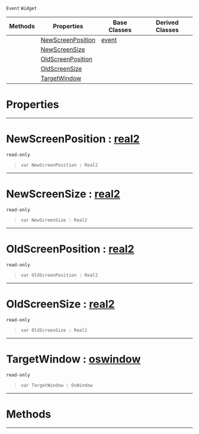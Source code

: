  `Event` `Widget`



|Methods|Properties|Base Classes|Derived Classes|
|---|---|---|---|
| |[ NewScreenPosition](https://github.com/ZilchEngine/ZilchDocs/blob/master/code_reference/class_reference/mainwindowtransformevent.markdown#newscreenposition-zero-e)|[event](https://github.com/ZilchEngine/ZilchDocs/blob/master/code_reference/class_reference/event.markdown)| |
| |[ NewScreenSize](https://github.com/ZilchEngine/ZilchDocs/blob/master/code_reference/class_reference/mainwindowtransformevent.markdown#newscreensize-zero-engin)| | |
| |[ OldScreenPosition](https://github.com/ZilchEngine/ZilchDocs/blob/master/code_reference/class_reference/mainwindowtransformevent.markdown#oldscreenposition-zero-e)| | |
| |[ OldScreenSize](https://github.com/ZilchEngine/ZilchDocs/blob/master/code_reference/class_reference/mainwindowtransformevent.markdown#oldscreensize-zero-engin)| | |
| |[ TargetWindow](https://github.com/ZilchEngine/ZilchDocs/blob/master/code_reference/class_reference/mainwindowtransformevent.markdown#targetwindow-zero-engine)| | |


 #  Properties


---  
 #  NewScreenPosition : [real2](https://github.com/ZilchEngine/ZilchDocs/blob/master/code_reference/nada_base_types/real2.markdown)

 `read-only`

> 
> ``` lang=cpp, name=Nada
> var NewScreenPosition : Real2


---  
 #  NewScreenSize : [real2](https://github.com/ZilchEngine/ZilchDocs/blob/master/code_reference/nada_base_types/real2.markdown)

 `read-only`

> 
> ``` lang=cpp, name=Nada
> var NewScreenSize : Real2


---  
 #  OldScreenPosition : [real2](https://github.com/ZilchEngine/ZilchDocs/blob/master/code_reference/nada_base_types/real2.markdown)

 `read-only`

> 
> ``` lang=cpp, name=Nada
> var OldScreenPosition : Real2


---  
 #  OldScreenSize : [real2](https://github.com/ZilchEngine/ZilchDocs/blob/master/code_reference/nada_base_types/real2.markdown)

 `read-only`

> 
> ``` lang=cpp, name=Nada
> var OldScreenSize : Real2


---  
 #  TargetWindow : [oswindow](https://github.com/ZilchEngine/ZilchDocs/blob/master/code_reference/class_reference/oswindow.markdown)

 `read-only`

> 
> ``` lang=cpp, name=Nada
> var TargetWindow : OsWindow


---  
 #  Methods


---  
 

 